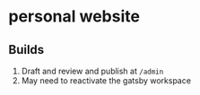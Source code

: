 # personal website

## Builds

1. Draft and review and publish at `/admin`
2. May need to reactivate the gatsby workspace
